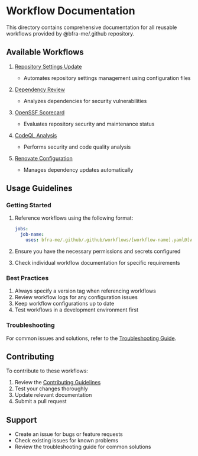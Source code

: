 # Workflow Documentation

This directory contains comprehensive documentation for all reusable workflows provided by @bfra-me/.github repository.

## Available Workflows

1. [Repository Settings Update](./update-repo-settings.md)
   - Automates repository settings management using configuration files

2. [Dependency Review](./dependency-review.md)
   - Analyzes dependencies for security vulnerabilities

3. [OpenSSF Scorecard](./scorecard.md)
   - Evaluates repository security and maintenance status

4. [CodeQL Analysis](./codeql-analysis.md)
   - Performs security and code quality analysis

5. [Renovate Configuration](./renovate.md)
   - Manages dependency updates automatically

## Usage Guidelines

### Getting Started

1. Reference workflows using the following format:

   ```yaml
   jobs:
     job-name:
       uses: bfra-me/.github/.github/workflows/[workflow-name].yaml@[version-tag]
   ```

2. Ensure you have the necessary permissions and secrets configured
3. Check individual workflow documentation for specific requirements

### Best Practices

1. Always specify a version tag when referencing workflows
2. Review workflow logs for any configuration issues
3. Keep workflow configurations up to date
4. Test workflows in a development environment first

### Troubleshooting

For common issues and solutions, refer to the [Troubleshooting Guide](./troubleshooting.md).

## Contributing

To contribute to these workflows:

1. Review the [Contributing Guidelines](../CONTRIBUTING.md)
2. Test your changes thoroughly
3. Update relevant documentation
4. Submit a pull request

## Support

- Create an issue for bugs or feature requests
- Check existing issues for known problems
- Review the troubleshooting guide for common solutions
